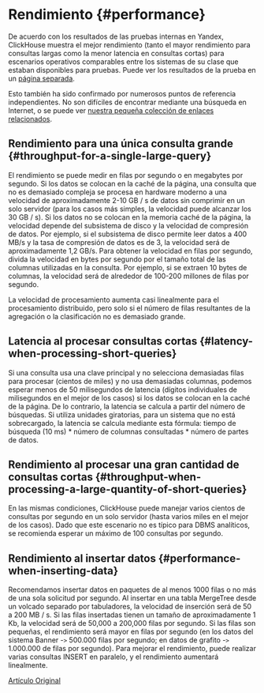 # Rendimiento {#performance}

De acuerdo con los resultados de las pruebas internas en Yandex, ClickHouse muestra el mejor rendimiento (tanto el mayor rendimiento para consultas largas como la menor latencia en consultas cortas) para escenarios operativos comparables entre los sistemas de su clase que estaban disponibles para pruebas. Puede ver los resultados de la prueba en un [página separada](https://clickhouse.tech/benchmark.html).

Esto también ha sido confirmado por numerosos puntos de referencia independientes. No son difíciles de encontrar mediante una búsqueda en Internet, o se puede ver [nuestra pequeña colección de enlaces relacionados](https://clickhouse.tech/#independent-benchmarks).

## Rendimiento para una única consulta grande {#throughput-for-a-single-large-query}

El rendimiento se puede medir en filas por segundo o en megabytes por segundo. Si los datos se colocan en la caché de la página, una consulta que no es demasiado compleja se procesa en hardware moderno a una velocidad de aproximadamente 2-10 GB / s de datos sin comprimir en un solo servidor (para los casos más simples, la velocidad puede alcanzar los 30 GB / s). Si los datos no se colocan en la memoria caché de la página, la velocidad depende del subsistema de disco y la velocidad de compresión de datos. Por ejemplo, si el subsistema de disco permite leer datos a 400 MB/s y la tasa de compresión de datos es de 3, la velocidad será de aproximadamente 1,2 GB/s. Para obtener la velocidad en filas por segundo, divida la velocidad en bytes por segundo por el tamaño total de las columnas utilizadas en la consulta. Por ejemplo, si se extraen 10 bytes de columnas, la velocidad será de alrededor de 100-200 millones de filas por segundo.

La velocidad de procesamiento aumenta casi linealmente para el procesamiento distribuido, pero solo si el número de filas resultantes de la agregación o la clasificación no es demasiado grande.

## Latencia al procesar consultas cortas {#latency-when-processing-short-queries}

Si una consulta usa una clave principal y no selecciona demasiadas filas para procesar (cientos de miles) y no usa demasiadas columnas, podemos esperar menos de 50 milisegundos de latencia (dígitos individuales de milisegundos en el mejor de los casos) si los datos se colocan en la caché de la página. De lo contrario, la latencia se calcula a partir del número de búsquedas. Si utiliza unidades giratorias, para un sistema que no está sobrecargado, la latencia se calcula mediante esta fórmula: tiempo de búsqueda (10 ms) \* número de columnas consultadas \* número de partes de datos.

## Rendimiento al procesar una gran cantidad de consultas cortas {#throughput-when-processing-a-large-quantity-of-short-queries}

En las mismas condiciones, ClickHouse puede manejar varios cientos de consultas por segundo en un solo servidor (hasta varios miles en el mejor de los casos). Dado que este escenario no es típico para DBMS analíticos, se recomienda esperar un máximo de 100 consultas por segundo.

## Rendimiento al insertar datos {#performance-when-inserting-data}

Recomendamos insertar datos en paquetes de al menos 1000 filas o no más de una sola solicitud por segundo. Al insertar en una tabla MergeTree desde un volcado separado por tabuladores, la velocidad de inserción será de 50 a 200 MB / s. Si las filas insertadas tienen un tamaño de aproximadamente 1 Kb, la velocidad será de 50,000 a 200,000 filas por segundo. Si las filas son pequeñas, el rendimiento será mayor en filas por segundo (en los datos del sistema Banner -`>` 500.000 filas por segundo; en datos de grafito -`>` 1.000.000 de filas por segundo). Para mejorar el rendimiento, puede realizar varias consultas INSERT en paralelo, y el rendimiento aumentará linealmente.

[Artículo Original](https://clickhouse.tech/docs/es/introduction/performance/) <!--hide-->
